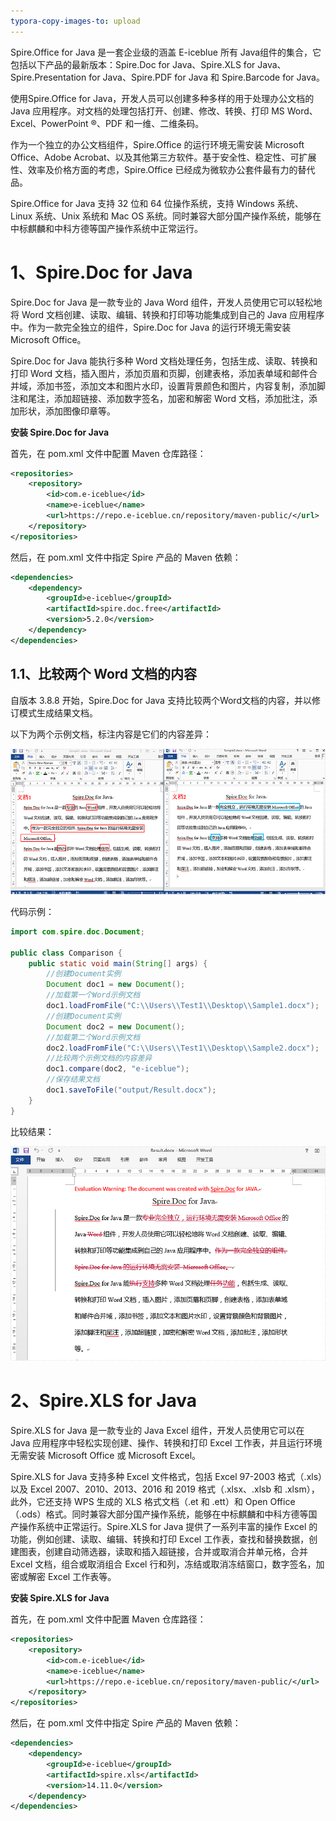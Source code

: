 ```yaml
---
typora-copy-images-to: upload
---
```


Spire.Office for Java 是一套企业级的涵盖 E-iceblue 所有 Java组件的集合，它包括以下产品的最新版本：Spire.Doc for Java、Spire.XLS for Java、Spire.Presentation for Java、Spire.PDF for Java 和 Spire.Barcode for Java。

使用Spire.Office for Java，开发人员可以创建多种多样的用于处理办公文档的 Java 应用程序。对文档的处理包括打开、创建、修改、转换、打印 MS Word、Excel、PowerPoint ®、PDF 和一维、二维条码。

作为一个独立的办公文档组件，Spire.Office 的运行环境无需安装 Microsoft Office、Adobe Acrobat、以及其他第三方软件。基于安全性、稳定性、可扩展性、效率及价格方面的考虑，Spire.Office 已经成为微软办公套件最有力的替代品。

Spire.Office for Java 支持 32 位和 64 位操作系统，支持 Windows 系统、Linux 系统、Unix 系统和 Mac OS 系统。同时兼容大部分国产操作系统，能够在中标麒麟和中科方德等国产操作系统中正常运行。



# 1、Spire.Doc for Java

Spire.Doc for Java 是一款专业的 Java Word 组件，开发人员使用它可以轻松地将 Word 文档创建、读取、编辑、转换和打印等功能集成到自己的 Java 应用程序中。作为一款完全独立的组件，Spire.Doc for Java 的运行环境无需安装 Microsoft Office。

Spire.Doc for Java 能执行多种 Word 文档处理任务，包括生成、读取、转换和打印 Word 文档，插入图片，添加页眉和页脚，创建表格，添加表单域和邮件合并域，添加书签，添加文本和图片水印，设置背景颜色和图片，内容复制，添加脚注和尾注，添加超链接、添加数字签名，加密和解密 Word 文档，添加批注，添加形状，添加图像印章等。



**安装 Spire.Doc for Java**

首先，在 pom.xml 文件中配置 Maven 仓库路径：

```xml
<repositories>
    <repository>
        <id>com.e-iceblue</id>
        <name>e-iceblue</name>
        <url>https://repo.e-iceblue.cn/repository/maven-public/</url>
    </repository>
</repositories>
```

然后，在 pom.xml 文件中指定 Spire 产品的 Maven 依赖：

```xml
<dependencies>
    <dependency>
        <groupId>e-iceblue</groupId>
        <artifactId>spire.doc.free</artifactId>
        <version>5.2.0</version>
    </dependency>
</dependencies>
```



## 1.1、比较两个 Word 文档的内容

自版本 3.8.8 开始，Spire.Doc for Java 支持比较两个Word文档的内容，并以修订模式生成结果文档。

以下为两个示例文档，标注内容是它们的内容差异：

<img src="!assets/Spire.OfficeForJava/Compare-two-Word-documents-in-Java-1-16504706498001.png" alt="Java 比较两个 Word 文档的内容" style="" />

代码示例：

```java
import com.spire.doc.Document;

public class Comparison {
    public static void main(String[] args) {
        //创建Document实例
        Document doc1 = new Document();
        //加载第一个Word示例文档
        doc1.loadFromFile("C:\\Users\\Test1\\Desktop\\Sample1.docx");
        //创建Document实例
        Document doc2 = new Document();
        //加载第二个Word示例文档
        doc2.loadFromFile("C:\\Users\\Test1\\Desktop\\Sample2.docx");
        //比较两个示例文档的内容差异
        doc1.compare(doc2, "e-iceblue");
        //保存结果文档
        doc1.saveToFile("output/Result.docx");
    }
}
```

比较结果：

<img src="!assets/Spire.OfficeForJava/Compare-two-Word-documents-in-Java-2.png" alt="Java 比较两个 Word 文档的内容" style="" />



# 2、Spire.XLS for Java

Spire.XLS for Java 是一款专业的 Java Excel 组件，开发人员使用它可以在 Java 应用程序中轻松实现创建、操作、转换和打印 Excel 工作表，并且运行环境无需安装 Microsoft Office 或 Microsoft Excel。

Spire.XLS for Java 支持多种 Excel 文件格式，包括 Excel 97-2003 格式（.xls）以及 Excel 2007、2010、2013、2016 和 2019 格式（.xlsx、.xlsb 和 .xlsm），此外，它还支持 WPS 生成的 XLS 格式文档（.et 和 .ett）和 Open Office（.ods）格式。同时兼容大部分国产操作系统，能够在中标麒麟和中科方德等国产操作系统中正常运行。Spire.XLS for Java 提供了一系列丰富的操作 Excel 的功能，例如创建、读取、编辑、转换和打印 Excel 工作表，查找和替换数据，创建图表，创建自动筛选器，读取和插入超链接，合并或取消合并单元格，合并 Excel 文档，组合或取消组合 Excel 行和列，冻结或取消冻结窗口，数字签名，加密或解密 Excel 工作表等。



**安装 Spire.XLS for Java**

首先，在 pom.xml 文件中配置 Maven 仓库路径：

```xml
<repositories>
    <repository>
        <id>com.e-iceblue</id>
        <name>e-iceblue</name>
        <url>https://repo.e-iceblue.cn/repository/maven-public/</url>
    </repository>
</repositories>
```

然后，在 pom.xml 文件中指定 Spire 产品的 Maven 依赖：

```xml
<dependencies>
    <dependency>
        <groupId>e-iceblue</groupId>
        <artifactId>spire.xls</artifactId>
        <version>14.11.0</version>
    </dependency>
</dependencies>
```

